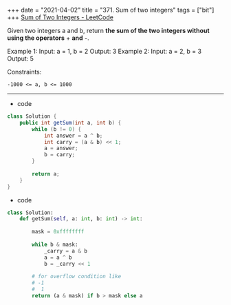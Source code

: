 +++
date = "2021-04-02"
title = "371. Sum of two integers"
tags = ["bit"]
+++
[Sum of Two Integers - LeetCode](https://leetcode.com/problems/sum-of-two-integers/)

Given two integers a and b, return __the sum of the two integers without using the operators__ + __and__ -.
 
Example 1:
Input: a = 1, b = 2 Output: 3 
Example 2:
Input: a = 2, b = 3 Output: 5 
 
Constraints:

	-1000 <= a, b <= 1000

---
- code
```java
class Solution {
    public int getSum(int a, int b) {
        while (b != 0) {
            int answer = a ^ b;
            int carry = (a & b) << 1;
            a = answer;
            b = carry;
        }
        
        return a;
    }
}
```
- code
```py
class Solution:
    def getSum(self, a: int, b: int) -> int:
        
        mask = 0xffffffff
        
        while b & mask:
            _carry = a & b
            a = a ^ b
            b = _carry << 1
        
        # for overflow condition like
        # -1
        #  1
        return (a & mask) if b > mask else a
```
